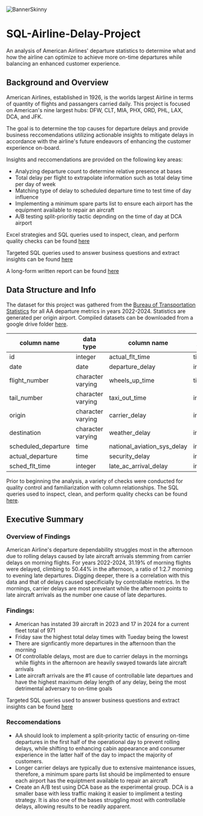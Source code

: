 ![BannerSkinny](https://github.com/user-attachments/assets/0227b5ef-e000-4477-b5fd-357d38fb2937)

# SQL-Airline-Delay-Project

An analysis of American Airlines' departure statistics to determine what and how the airline can optimize to achieve more on-time departures while balancing an enhanced customer experience.

## Background and Overview
American Airlines, established in 1926, is the worlds largest Airline in terms of quantity of flights and passangers carried daily. This project is focused on American's nine largest hubs: DFW, CLT, MIA, PHX, ORD, PHL, LAX, DCA, and JFK.

The goal is to determine the top causes for departure delays and provide business reccomendations utilizing actionable insights to mitigate delays in accordance with the airline's future endeavors of enhancing the customer experience on-board. 

Insights and reccomendations are provided on the following key areas:
- Analyzing departure count to determine relative presence at bases
- Total delay per flight to extrapolate information such as total delay time per day of week
- Matching type of delay to scheduled departure time to test time of day influence
- Implementing a minimum spare parts list to ensure each airport has the equipment available to repair an aircraft
- A/B testing split-prioritiy tactic depnding on the time of day at DCA airport
  
  
Excel strategies and SQL queries used to inspect, clean, and perform quality checks can be found [here](https://github.com/MichaelZaniewski/SQL-Airline-Delay-Project/blob/main/Excel%20and%20SQL%20Quality%20Checks.md)
 
Targeted SQL queries used to answer business questions and extract insights can be found [here](https://github.com/MichaelZaniewski/SQL-Airline-Delay-Project/blob/main/SQL%20Analysis%20Queries.md) 

A long-form written report can be found [here](https://docs.google.com/document/d/1FbklT3wubcDVVe8UjOMpISShDmbYRQFbfnnLsYlv4DM/edit?usp=sharing)

## Data Structure and Info
The dataset for this project was gathered from the [Bureau of Transportation Statistics](https://www.transtats.bts.gov/ontime/departures.aspx) for all AA departure metrics in years 2022-2024. Statistics are generated per origin airport. Compiled datasets can be downloaded from a google drive folder [here](https://drive.google.com/drive/folders/149eeRoGHqdNVELTDj48WXwkjbDq19Gq3?usp=drive_link).

|   column name       |     data type     |     column name     | data type           |   
|  -------------------| ------------------| ------------------- |---------------------|           
|         id          |     integer       |  actual_flt_time    | time                |
|       date          |       date        |  departure_delay    | integer             |
|   flight_number     |character varying  |    wheels_up_time   | time                |
|    tail_number      | character varying |     taxi_out_time   | integer             |
|      origin         |character varying  |     carrier_delay   | integer             |
|   destination       | character varying | weather_delay       |  integer            |
| scheduled_departure |       time        | national_aviation_sys_delay| integer      |
| actual_departure    |       time        | security_delay      | integer             |
| sched_flt_time      |       integer     | late_ac_arrival_delay| integer            |


Prior to beginning the analysis, a variety of checks were conducted for quality control and familiarization with column relationships. The SQL queries used to inspect, clean, and perform quality checks can be found [here](https://github.com/MichaelZaniewski/SQL-Airline-Delay-Project/blob/main/Excel%20and%20SQL%20Quality%20Checks.md).

## Executive Summary
### Overview of Findings
American Airline's departure dependability struggles most in the afternoon due to rolling delays caused by late aircraft arrivals stemming from carrier delays on morning flights. For years 2022-2024, 31.19% of morning flights were delayed, climbing to 50.44% in the afternoon, a ratio of 1:2.7 morning to evening late departures. Digging deeper, there is a correlation with this data and that of delays caused specificially by controllable metrics. In the mornings, carrier delays are most prevelant while the afternoon points to late aircraft arrivals as the number one cause of late departures. 

### Findings:
- American has instated 39 aircraft in 2023 and 17 in 2024 for a current fleet total of 971
- Friday saw the highest total delay times with Tueday being the lowest 
- There are signficantly more departures in the afternoon than the morning 
- Of controllable delays, most are due to carrier delays in the mornings while flights in the afternoon are heavily swayed towards late aircraft arrivals
- Late aircraft arrivals are the #1 cause of controllable late departues and have the highest maximum delay length of any delay, being the most detrimental adversary to on-time goals

Targeted SQL queries used to answer business questions and extract insights can be found [here](https://github.com/MichaelZaniewski/SQL-Airline-Delay-Project/blob/main/SQL%20Analysis%20Queries.md) 
  
### Reccomendations
- AA should look to implement a split-priority tactic of ensuring on-time departures in the first half of the operational day to prevent rolling delays, while shifting to enhancing cabin appearance and consumer experience in the latter half of the day to impact the majority of customers.
- Longer carrier delays are typically due to extensive maintenance issues, therefore, a minimum spare parts list should be implimented to ensure each airport has the equiptment available to repair an aircraft
- Create an A/B test using DCA base as the experimental group. DCA is a smaller base with less traffic making it easier to impliment a testing strategy. It is also one of the bases struggling most with controllable delays, allowing results to be readily apparent.  


